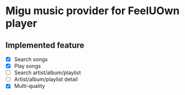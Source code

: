 # Migu music provider for FeelUOwn player

## Implemented feature

- [x] Search songs
- [x] Play songs
- [ ] Search artist/album/playlist
- [ ] Artist/album/playlist detail
- [x] Multi-quality
